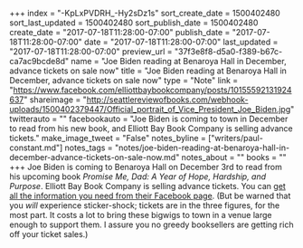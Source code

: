 +++
index = "-KpLxPVDRH_-Hy2sDz1s"
sort_create_date = 1500402480
sort_last_updated = 1500402480
sort_publish_date = 1500402480
create_date = "2017-07-18T11:28:00-07:00"
publish_date = "2017-07-18T11:28:00-07:00"
date = "2017-07-18T11:28:00-07:00"
last_updated = "2017-07-18T11:28:00-07:00"
preview_url = "37f3e8f8-d5a0-f389-b67c-ca7ac9bcde8d"
name = "Joe Biden reading at Benaroya Hall in December, advance tickets on sale now"
title = "Joe Biden reading at Benaroya Hall in December, advance tickets on sale now"
type = "Note"
link = "https://www.facebook.com/elliottbaybookcompany/posts/10155592131924637"
shareimage = "http://seattlereviewofbooks.com/webhook-uploads/1500402379447/Official_portrait_of_Vice_President_Joe_Biden.jpg"
twitterauto = ""
facebookauto = "Joe Biden is coming to town in December to read from his new book, and Elliott Bay Book Company is selling advance tickets."
make_image_tweet = "False"
notes_byline = ["writers/paul-constant.md"]
notes_tags = "notes/joe-biden-reading-at-benaroya-hall-in-december-advance-tickets-on-sale-now.md"
notes_about = ""
books = ""
+++
Joe Biden is coming to Benaroya Hall on December 3rd to read from his upcoming book *Promise Me, Dad: A Year of Hope, Hardship, and Purpose*. Elliott Bay Book Company is selling advance tickets. You can [get all the information you need from their Facebook page](https://www.facebook.com/elliottbaybookcompany/posts/10155592131924637). (But be warned that you *will* experience sticker-shock; tickets are in the three figures, for the most part. It costs a lot to bring these bigwigs to town in a venue large enough to support them. I assure you no greedy booksellers are getting rich off your ticket sales.)